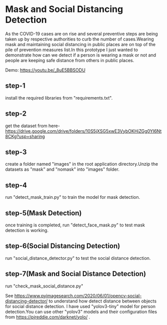 # Mask and Social Distancing Detection
As the COVID-19 cases are on rise and several preventive steps are being taken up by respective authorities to curb the number of cases.Wearing mask and maintaining social distancing in public places are on top of the pile of prevention measures list.In this prototype I just wanted to demonstrate how can we detect if a person is wearing a mask or not and people are keeping safe distance from others in public places.

Demo: https://youtu.be/_8uE5BBSODU

## step-1
install the required libraries from "requirements.txt".

## step-2
get the dataset from here- https://drive.google.com/drive/folders/10S5jXSG5xwE3VybOKHiZGg0YI6Nt8CKg?usp=sharing

## step-3
create a folder named "images" in the root application directory.Unzip the datasets as "mask" and "nomask" into "images" folder.

## step-4
run "detect_mask_train.py" to train the model for mask detection.

## step-5(Mask Detection)
once training is completed, run "detect_face_mask.py" to test mask detection is working.

## step-6(Social Distancing Detection)
run "social_distance_detector.py" to test the social distance detection.

## step-7(Mask and Social Distance Detection)
run "check_mask_social_distance.py"

See https://www.pyimagesearch.com/2020/06/01/opencv-social-distancing-detector/ to understand how detect distance between objects for social distance detection.
I have used "yolov3-tiny" model for person detection.You can use other "yolov3" models and their configuration files from https://pjreddie.com/darknet/yolo/ .

